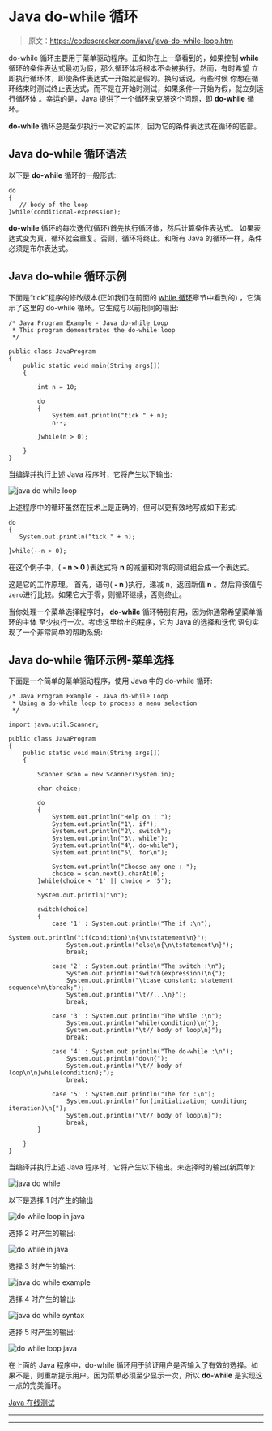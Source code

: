 # Java do-while 循环

> 原文：<https://codescracker.com/java/java-do-while-loop.htm>

do-while 循环主要用于菜单驱动程序。正如你在上一章看到的，如果控制 **while** 循环的条件表达式最初为假，那么循环体将根本不会被执行。然而，有时希望 立即执行循环体，即使条件表达式一开始就是假的。换句话说，有些时候 你想在循环结束时测试终止表达式，而不是在开始时测试，如果条件一开始为假，就立刻运行循环体 。幸运的是，Java 提供了一个循环来克服这个问题，即 **do-while** 循环。

**do-while** 循环总是至少执行一次它的主体，因为它的条件表达式在循环的底部。

## Java do-while 循环语法

以下是 **do-while** 循环的一般形式:

```
do
{
   // body of the loop
}while(conditional-expression);
```

**do-while** 循环的每次迭代(循环)首先执行循环体，然后计算条件表达式。 如果表达式变为真，循环就会重复。否则，循环将终止。和所有 Java 的循环一样，条件必须是布尔表达式。

## Java do-while 循环示例

下面是“tick”程序的修改版本(正如我们在前面的 [while 循环](/java/java-while-loop.htm)章节中看到的) ，它演示了这里的 do-while 循环。它生成与以前相同的输出:

```
/* Java Program Example - Java do-while Loop
 * This program demonstrates the do-while loop 
 */

public class JavaProgram
{   
    public static void main(String args[])
    {

        int n = 10;

        do
        {
            System.out.println("tick " + n);
            n--;

        }while(n > 0);

    }
}
```

当编译并执行上述 Java 程序时，它将产生以下输出:

![java do while loop](img/7bf50ad159c36df00c57e30724510553.png)

上述程序中的循环虽然在技术上是正确的，但可以更有效地写成如下形式:

```
do
{
   System.out.println("tick " + n);

}while(--n > 0);
```

在这个例子中，( **- n > 0** )表达式将 **n** 的减量和对零的测试组合成一个表达式。

这是它的工作原理。
首先，语句( **- n** )执行，递减 n，返回新值 **n** 。然后将该值与 `zero`进行比较。如果它大于零，则循环继续，否则终止。

当你处理一个菜单选择程序时， **do-while** 循环特别有用，因为你通常希望菜单循环的主体 至少执行一次。考虑这里给出的程序，它为 Java 的选择和迭代 语句实现了一个非常简单的帮助系统:

## Java do-while 循环示例-菜单选择

下面是一个简单的菜单驱动程序，使用 Java 中的 do-while 循环:

```
/* Java Program Example - Java do-while Loop 
 * Using a do-while loop to process a menu selection 
 */

import java.util.Scanner;

public class JavaProgram
{   
    public static void main(String args[])
    {

        Scanner scan = new Scanner(System.in);

        char choice;

        do
        {
            System.out.println("Help on : ");
            System.out.println("1\. if");
            System.out.println("2\. switch");
            System.out.println("3\. while");
            System.out.println("4\. do-while");
            System.out.println("5\. for\n");

            System.out.println("Choose any one : ");
            choice = scan.next().charAt(0);
        }while(choice < '1' || choice > '5');

        System.out.println("\n");

        switch(choice)
        {
            case '1' : System.out.println("The if :\n");
                System.out.println("if(condition)\n{\n\tstatement\n}");
                System.out.println("else\n{\n\tstatement\n}");
                break;

            case '2' : System.out.println("The switch :\n");
                System.out.println("switch(expression)\n{");
                System.out.println("\tcase constant: statement sequence\n\tbreak;");
                System.out.println("\t//...\n}");
                break;

            case '3' : System.out.println("The while :\n");
                System.out.println("while(condition)\n{");
                System.out.println("\t// body of loop\n}");
                break;

            case '4' : System.out.println("The do-while :\n");
                System.out.println("do\n{");
                System.out.println("\t// body of loop\n\n}while(condition);");
                break;

            case '5' : System.out.println("The for :\n");
                System.out.println("for(initialization; condition; iteration)\n{");
                System.out.println("\t// body of loop\n}");
                break;
        }

    }
}
```

当编译并执行上述 Java 程序时，它将产生以下输出。未选择时的输出(新菜单):

![java do while](img/6416bc86c85136ff985f3435108e8915.png)

以下是选择 1 时产生的输出

![do while loop in java](img/193a8f296403ac0637848f9df85d53da.png)

选择 2 时产生的输出:

![do while in java](img/e821ef958a8f60939cf81d7f9fbf3a0a.png)

选择 3 时产生的输出:

![java do while example](img/6ab80d76607f45aebd567de705366973.png)

选择 4 时产生的输出:

![java do while syntax](img/7785826671f1e6b5245c3e96d79b578b.png)

选择 5 时产生的输出:

![do while loop java](img/0073df44e23c9c84ef3e4b6505597f83.png)

在上面的 Java 程序中，do-while 循环用于验证用户是否输入了有效的选择。如果不是，则重新提示用户。因为菜单必须至少显示一次，所以 **do-while** 是实现这一点的完美循环。

[Java 在线测试](/exam/showtest.php?subid=1)

* * *

* * *